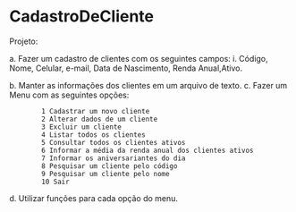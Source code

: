 # CadastroDeCliente


Projeto:

a. Fazer um cadastro de clientes com os seguintes campos:
            i. Código, Nome, Celular, e-mail, Data de Nascimento, Renda Anual,Ativo.

b. Manter as informações dos clientes em um arquivo de texto.
c. Fazer um Menu com as seguintes opções:

            1 Cadastrar um novo cliente
            2 Alterar dados de um cliente
            3 Excluir um cliente
            4 Listar todos os clientes
            5 Consultar todos os clientes ativos
            6 Informar a média da renda anual dos clientes ativos
            7 Informar os aniversariantes do dia
            8 Pesquisar um cliente pelo código
            9 Pesquisar um cliente pelo nome
            10 Sair

d. Utilizar funções para cada opção do menu.
